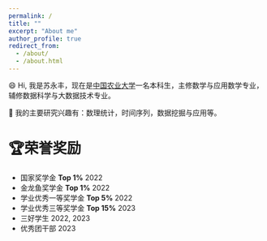 ```yaml
---
permalink: /
title: ""
excerpt: "About me"
author_profile: true
redirect_from: 
  - /about/
  - /about.html
---
```


 😄 Hi, 我是苏永丰，现在是[中国农业大学](https://www.cau.edu.cn/)一名本科生，主修数学与应用数学专业，辅修数据科学与大数据技术专业。

🌱 我的主要研究兴趣有：数理统计，时间序列，数据挖掘与应用等。

# 🏆荣誉奖励
* 国家奖学金    **Top 1%**     2022
* 金龙鱼奖学金   **Top 1%**     2022
* 学业优秀一等奖学金  **Top 5%**    2022 
* 学业优秀三等奖学金   **Top 15%**    2023
* 三好学生    2022, 2023
* 优秀团干部    2023
